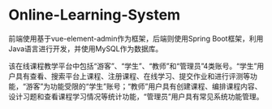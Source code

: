 # Online-Learning-System
前端使用基于vue-element-admin作为框架，后端则使用Spring Boot框架，利用Java语言进行开发，并使用MySQL作为数据库。

该在线课程教学平台中包括“游客”、“学生”、“教师”和“管理员”4类账号。“学生”用户具有查看、搜索平台上课程、注册课程、在线学习、提交作业和进行评测等功能，“游客”为功能受限的“学生”账号；“教师”用户具有创建课程、编排课程内容、设计习题和查看课程学习情况等统计功能，“管理员”用户具有常见系统功能管理。
